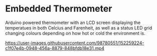 # Embedded Thermometer
Arduino powered thermometer with an LCD screen displaying the temperatues in both Celcius and Farenheit, as well as a status LED grid changing colours depending on how hot or cold the environment is.

https://user-images.githubusercontent.com/98780551/152259224-c1f07e4b-0948-456a-8879-848bfdb18e31.mp4

